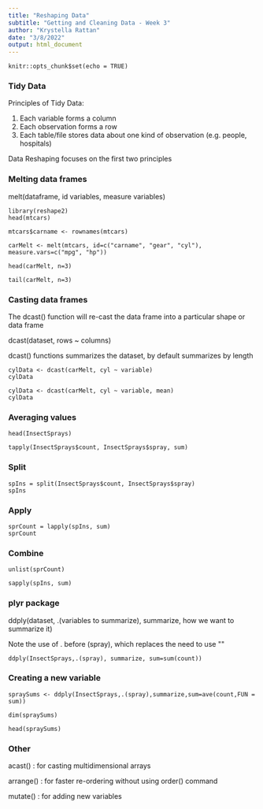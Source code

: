 ```yaml
---
title: "Reshaping Data"
subtitle: "Getting and Cleaning Data - Week 3"
author: "Krystella Rattan"
date: "3/8/2022"
output: html_document
---
```


```{r setup, include=FALSE}
knitr::opts_chunk$set(echo = TRUE)
```

### Tidy Data

Principles of Tidy Data:
1. Each variable forms a column
2. Each observation forms a row
3. Each table/file stores data about one kind of observation (e.g. people, hospitals)

Data Reshaping focuses on the first two principles


### Melting data frames

melt(dataframe, id variables, measure variables)

```{r}
library(reshape2)
head(mtcars)
```

```{r}
mtcars$carname <- rownames(mtcars)

carMelt <- melt(mtcars, id=c("carname", "gear", "cyl"), measure.vars=c("mpg", "hp"))

head(carMelt, n=3)

tail(carMelt, n=3)

```


### Casting data frames

The dcast() function will re-cast the data frame into a particular shape or data
frame

dcast(dataset, rows ~ columns)

dcast() functions summarizes the dataset, by default summarizes by length

```{r}
cylData <- dcast(carMelt, cyl ~ variable)
cylData

```

```{r}
cylData <- dcast(carMelt, cyl ~ variable, mean)
cylData

```


### Averaging values

```{r}
head(InsectSprays)

```

```{r}
tapply(InsectSprays$count, InsectSprays$spray, sum)

```


### Split

```{r}
spIns = split(InsectSprays$count, InsectSprays$spray)
spIns

```

### Apply

```{r}
sprCount = lapply(spIns, sum)
sprCount

```

### Combine

```{r}
unlist(sprCount)

sapply(spIns, sum)
```


### plyr package

ddply(dataset, .(variables to summarize), summarize, how we want to summarize it)

Note the use of . before (spray), which replaces the need to use "" 

```{r}
ddply(InsectSprays,.(spray), summarize, sum=sum(count))

```


### Creating a new variable

```{r}
spraySums <- ddply(InsectSprays,.(spray),summarize,sum=ave(count,FUN = sum))

dim(spraySums)

head(spraySums)

```


### Other

acast() : for casting multidimensional arrays

arrange() : for faster re-ordering without using order() command

mutate() : for adding new variables


















